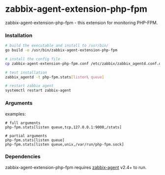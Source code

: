 # zabbix-agent-extension-php-fpm

zabbix-agent-extension-php-fpm - this extension for monitoring PHP-FPM.

### Installation

```sh
# build the executable and install to /usr/bin/
go build -o /usr/bin/zabbix-agent-extension-php-fpm

# install the config file
cp zabbix-agent-extension-php-fpm.conf /etc/zabbix/zabbix_agentd.conf.d/

# test installation
zabbix_agentd -t php-fpm.stats[listen\ queue]

# restart zabbix agent
systemctl restart zabbix-agent
```

### Arguments

examples:

```
# full arguments
php-fpm.stats[listen queue,tcp,127.0.0.1:9000,/stats]

# partial arguments
php-fpm.stats[listen queue]
php-fpm.stats[listen queue,unix,/var/run/php-fpm.sock]
```

### Dependencies

zabbix-agent-extension-php-fpm requires [zabbix-agent](http://www.zabbix.com/download) v2.4+ to run.
